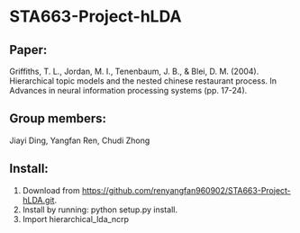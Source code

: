 # STA663-Project-hLDA
## Paper:
Griffiths, T. L., Jordan, M. I., Tenenbaum, J. B., & Blei, D. M. (2004). Hierarchical topic models and the nested chinese restaurant process. In Advances in neural information processing systems (pp. 17-24).
## Group members:
Jiayi Ding, Yangfan Ren, Chudi Zhong
## Install:
1. Download from https://github.com/renyangfan960902/STA663-Project-hLDA.git.
2. Install by running: python setup.py install. 
3. Import hierarchical_lda_ncrp
